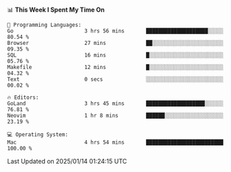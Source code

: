 <!--START_SECTION:waka-->
📊 **This Week I Spent My Time On** 

```text
💬 Programming Languages: 
Go                       3 hrs 56 mins       ████████████████████░░░░░   80.54 % 
Browser                  27 mins             ██░░░░░░░░░░░░░░░░░░░░░░░   09.35 % 
SQL                      16 mins             █░░░░░░░░░░░░░░░░░░░░░░░░   05.76 % 
Makefile                 12 mins             █░░░░░░░░░░░░░░░░░░░░░░░░   04.32 % 
Text                     0 secs              ░░░░░░░░░░░░░░░░░░░░░░░░░   00.02 % 

🔥 Editors: 
GoLand                   3 hrs 45 mins       ███████████████████░░░░░░   76.81 % 
Neovim                   1 hr 8 mins         ██████░░░░░░░░░░░░░░░░░░░   23.19 % 

💻 Operating System: 
Mac                      4 hrs 54 mins       █████████████████████████   100.00 % 
```


 Last Updated on 2025/01/14 01:24:15 UTC
<!--END_SECTION:waka-->
